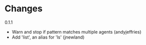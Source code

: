 Changes
================

0.1.1
 - Warn and stop if pattern matches multiple agents (andyjeffries)
 - Add 'list', an alias for 'ls' (jnewland)
